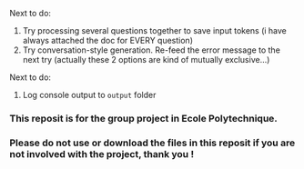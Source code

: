 Next to do:  
1. Try processing several questions together to save input tokens (i have always attached the doc for EVERY question)
2. Try conversation-style generation. Re-feed the error message to the next try
(actually these 2 options are kind of mutually exclusive...)

Next to do:
1. Log console output to `output` folder

### This reposit is for the group project in Ecole Polytechnique. ###
### Please do not use or download the files in this reposit if you are not involved with the project, thank you ! ###
